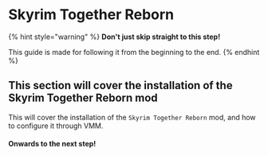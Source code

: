 # Skyrim Together Reborn

{% hint style="warning" %}
**Don't just skip straight to this step!**

This guide is made for following it from the beginning to the end.
{% endhint %}

## This section will cover the installation of the Skyrim Together Reborn mod

This will cover the installation of the `Skyrim Together Reborn` mod, and how to configure it through VMM.

#### Onwards to the next step!
